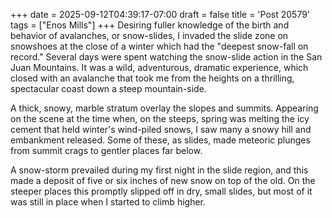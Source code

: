 +++
date = 2025-09-12T04:39:17-07:00
draft = false
title = 'Post 20579'
tags = ["Enos Mills"]
+++
Desiring fuller knowledge of the birth and behavior of avalanches, or snow-slides, I invaded the slide zone on snowshoes at the close of a winter which had the "deepest snow-fall on record." Several days were spent watching the snow-slide action in the San Juan Mountains. It was a wild, adventurous, dramatic experience, which closed with an avalanche that took me from the heights on a thrilling, spectacular coast down a steep mountain-side.

A thick, snowy, marble stratum overlay the slopes and summits. Appearing on the scene at the time when, on the steeps, spring was melting the icy cement that held winter's wind-piled snows, I saw many a snowy hill and embankment released. Some of these, as slides, made meteoric plunges from summit crags to gentler places far below.

A snow-storm prevailed during my first night in the slide region, and this made a deposit of five or six inches of new snow on top of the old. On the steeper places this promptly slipped off in dry, small slides, but most of it was still in place when I started to climb higher.
